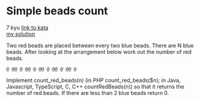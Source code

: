 # Simple beads count
7 kyu
[link to kata](https://www.codewars.com/kata/58712dfa5c538b6fc7000569/train/javascript)
<br>
[my solution](./kata.js)

Two red beads are placed between every two blue beads. There are N blue beads. After looking at the arrangement below work out the number of red beads.

```
@ @@ @ @@ @ @@ @ @@ @ @@ @
```

Implement count_red_beads(n) (in PHP count_red_beads($n); in Java, Javascript, TypeScript, C, C++ countRedBeads(n)) so that it returns the number of red beads.
If there are less than 2 blue beads return 0.